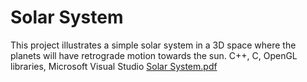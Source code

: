 # Solar System
This project illustrates a simple solar system in a 3D space where the planets will have retrograde motion towards the sun. C++, C, OpenGL libraries, Microsoft Visual Studio
[Solar System.pdf](https://github.com/SahanaSg1729/Solar_System/files/7075091/Solar.System.pdf)
